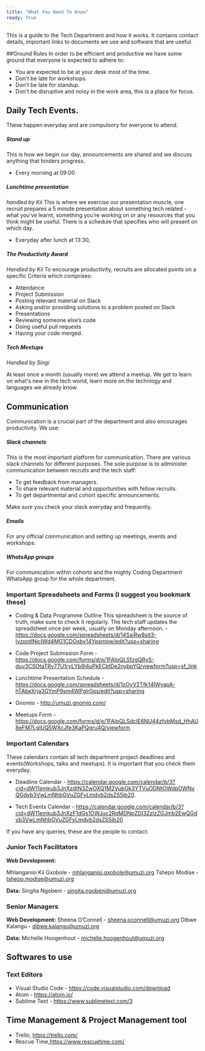 ```yaml
---
title: "What You Need To Know"
ready: True 
---
```




This is a guide to the Tech Department and how it works. It contains contact details, important links to documents we use and software that are useful. 

##Ground Rules
In order to be efficient and productive we have some ground that everyone is expected to adhere to:

- You are expected to be at your desk most of the time.
- Don't be late for workshops.
- Don't be late for standup.
- Don't be disruptive and noisy in the work area, this is a place for focus.

## Daily Tech Events.

These happen everyday and are compulsory for everyone to attend.

##### Stand up 
This is how we begin our day, announcements are shared and we discuss anything that hinders progress. 
 - Every morning at 09:00

##### Lunchtime presentation
*handled by Kii*
This is where we exercise our presentation muscle,  one recruit prepares a 5 minute  presentation about something tech related - what you’ve learnt, something you’re working on or any resources that you think might be useful. There is a schedule that specifies who will present on which day.   
- Everyday after lunch at 13:30, 

##### The Productivity Award
*Handled by Kii*
To encourage productivity, recruits are allocated points on a specific Criteria which comprises:
- Attendance 
- Project Submission
- Posting relevant material on Slack
- Asking and/or providing solutions to a problem posted on Slack
- Presentations
- Reviewing someone else’s code
- Doing useful pull requests
- Having your code merged.



##### Tech Meetups
*Handled by Singi*

 At least once a month (usually more)  we attend a meetup. We get to learn on what's new in the tech world, learn more on the technlogy and languages we already know. 
 


## Communication

Communication is a crucial part of the department and also encourages productivity.
We use:

##### Slack channels
This is the most important platform for communication. There are various slack channels for different purposes. The sole purpose is to administer communication between recruits and the tech staff:

- To get feedback from managers.
- To share relevant material and opportunities with fellow recruits.
- To get departmental and cohort specific announcements.

Make sure you check your slack everyday and frequently.

##### Emails
For any official communication and setting up meetings, events and workshops.

##### WhatsApp groups
For communication within cohorts and the mighty Coding Department WhatsApp group for the whole department.


### Important Spreadsheets and Forms (I suggest you bookmark these)
- Coding & Data Programme Outline 
This spreadsheet is the source of truth, make sure to check it regularly. The tech staff updates the spreadsheet once per week, usually on Monday afternoon. - https://docs.google.com/spreadsheets/d/14SsiRw8sit3-IvzpntINicIWd4MG1CDOxbv14Ypsmpw/edit?usp=sharing 

- Code Project Submission Form - https://docs.google.com/forms/d/e/1FAIpQLSfzgQRyS-duv3CSOtaTRv77U1ryLYb9l4uPkECktDe2nybpYQ/viewform?usp=sf_link

- Lunchtime Presentation Schedule -  https://docs.google.com/spreadsheets/d/1zOvV2Tfk14IWyapA-hTAbeXrja3GYmP9sm4WPglr0qs/edit?usp=sharing

- Gnomio - http://umuzi.gnomio.com/

- Meetups Form - https://docs.google.com/forms/d/e/1FAIpQLSdcIE6NU44zfybMsd_HhAU8eFM7LgIUQ5WXcJfe3KaPQgru4Q/viewform

### Important Calendars
These calendars contain all  tech department project deadlines and events(Workshops, talks and meetups). It is important that you check them everyday.

- Deadline Calendar - https://calendar.google.com/calendar/b/3?cid=dW11emkub3JnXzdtN3ZwOXQ1M2VubGk3YTVuODNtOWdpOWNvQGdyb3VwLmNhbGVuZGFyLmdvb2dsZS5jb20. 

- Tech Events Calendar - https://calendar.google.com/calendar/b/3?cid=dW11emkub3JnXzF1dGs1OWJuc2RqMDNpZDI3ZzlzZGJmb2EwQGdyb3VwLmNhbGVuZGFyLmdvb2dsZS5jb20


If you have any queries, these are the people to contact:
### Junior Tech Facilitators 
**Web Development:**

Mhlanganisi Kii Gxobole - mhlanganisi.gxobole@umuzi.org
Tshepo Modise - tshepo.modise@umuzi.org

**Data:**
Singita Ngobeni - singita.ngobeni@umuzi.org

### Senior Managers
**Web Development:** 
Sheena O’Connell - sheena.oconnell@umuzi.org
Dibwe Kalangu - dibwe.kalangu@umuzi.org

**Data:**
Michelle Hoogenhout - michelle.hoogenhout@umuzi.org


## Softwares to use 

### Text Editors

- Visual Studio Code - https://code.visualstudio.com/download
- Atom - https://atom.io/
- Sublime Text - https://www.sublimetext.com/3


## Time Management & Project Management tool

- Trello, https://trello.com/
- Rescue Time,https://www.rescuetime.com/
